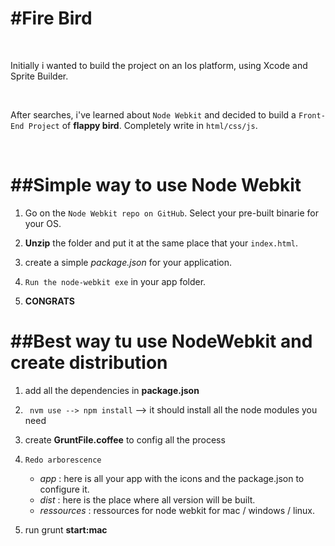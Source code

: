 #Fire Bird
==========
</br>

Initially i wanted to build the project on an Ios platform, using Xcode and Sprite Builder.

</br>

After searches, i've learned about `Node Webkit` and decided to build a `Front-End Project` of **flappy bird**.
Completely write in `html/css/js`.

</br>

##Simple way to use Node Webkit
===============================

1. Go on the `Node Webkit repo on GitHub`. Select your pre-built binarie for your OS.

2. **Unzip** the folder and put it at the same place that your `index.html`.

3. create a simple *package.json* for your application.

4. `Run the node-webkit exe` in your app folder.

5. **CONGRATS**

##Best way tu use NodeWebkit and create distribution
====================================================

1. add all the dependencies in **package.json**

2. ` nvm use --> npm install` --> it should install all the node modules you need

3. create **GruntFile.coffee** to config all the process

4. `Redo arborescence`
      * *app*         : here is all your app with the icons and the package.json to configure it.
      * *dist*        : here is the place where all version will be built.
      * *ressources*  : ressources for node webkit for mac / windows / linux.

5. run grunt **start:mac**


